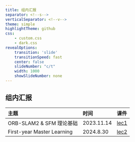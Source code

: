 ```yaml
---
title: 组内汇报
separator: <!--s-->
verticalSeparator: <!--v-->
theme: simple
highlightTheme: github
css: 
    - custom.css
    - dark.css
revealOptions:
    transition: 'slide'
    transitionSpeed: fast
    center: false
    slideNumber: "c/t"
    width: 1000
    showSlideNumber: none
---
```


<style>
.reveal .slides {
    border: none;
}
.reveal .slide-number {
    display: none;
}
.reveal h2 {
    text-align: center;
}
</style>

<div class="center">

## 组内汇报

<div class="three-line">

|主题|时间|课件|
|:--|:--|:--|
|ORB-SLAM2 & SFM 理论基础|2023.11.14|[lec1](https://slides.jujimeizuo.cn/GroupMeetingReport/lec1/#/)|
|First-year Master Learning|2024.8.30|[lec2](https://slides.jujimeizuo.cn/GroupMeetingReport/lec2/#/)|


</div>

</div>